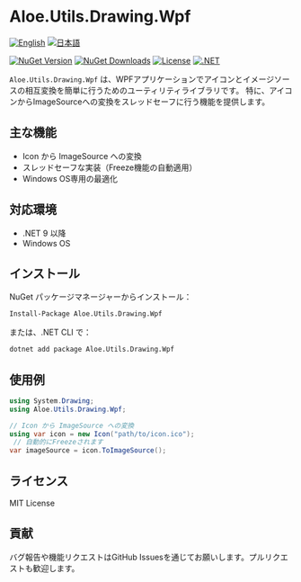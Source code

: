 # Aloe.Utils.Drawing.Wpf

[![English](https://img.shields.io/badge/Language-English-blue)](./README.md)
[![日本語](https://img.shields.io/badge/言語-日本語-blue)](./README.ja.md)

[![NuGet Version](https://img.shields.io/nuget/v/Aloe.Utils.Drawing.Wpf.svg)](https://www.nuget.org/packages/Aloe.Utils.Drawing.Wpf)
[![NuGet Downloads](https://img.shields.io/nuget/dt/Aloe.Utils.Drawing.Wpf.svg)](https://www.nuget.org/packages/Aloe.Utils.Drawing.Wpf)
[![License](https://img.shields.io/github/license/ted-sharp/aloe-utils-drawing-wpf.svg)](LICENSE)
[![.NET](https://img.shields.io/badge/.NET-9.0-blue.svg)](https://dotnet.microsoft.com/download/dotnet/9.0)

`Aloe.Utils.Drawing.Wpf` は、WPFアプリケーションでアイコンとイメージソースの相互変換を簡単に行うためのユーティリティライブラリです。
特に、アイコンからImageSourceへの変換をスレッドセーフに行う機能を提供します。

## 主な機能

* Icon から ImageSource への変換
* スレッドセーフな実装（Freeze機能の自動適用）
* Windows OS専用の最適化

## 対応環境

* .NET 9 以降
* Windows OS

## インストール

NuGet パッケージマネージャーからインストール：

```cmd
Install-Package Aloe.Utils.Drawing.Wpf
```

または、.NET CLI で：

```cmd
dotnet add package Aloe.Utils.Drawing.Wpf
```

## 使用例

```csharp
using System.Drawing;
using Aloe.Utils.Drawing.Wpf;

// Icon から ImageSource への変換
using var icon = new Icon("path/to/icon.ico");
 // 自動的にFreezeされます
var imageSource = icon.ToImageSource();
```

## ライセンス

MIT License

## 貢献

バグ報告や機能リクエストはGitHub Issuesを通じてお願いします。プルリクエストも歓迎します。 